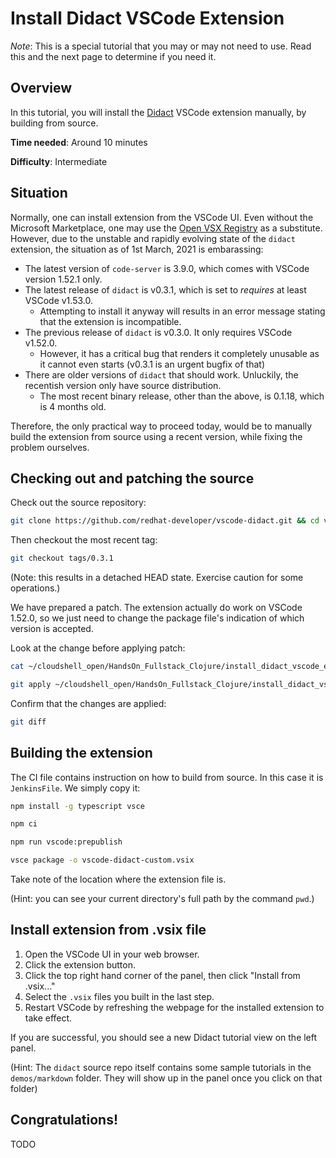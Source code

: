 # Install Didact VSCode Extension

*Note*: This is a special tutorial that you may or may not need to use. Read this and the next page to determine if you need it.

## Overview

In this tutorial, you will install the [Didact](https://github.com/redhat-developer/vscode-didact) VSCode extension manually, by building from source.

**Time needed**: Around 10 minutes

**Difficulty**: Intermediate

## Situation

Normally, one can install extension from the VSCode UI. Even without the Microsoft Marketplace, one may use the [Open VSX Registry](https://open-vsx.org/) as a substitute. However, due to the unstable and rapidly evolving state of the `didact` extension, the situation as of 1st March, 2021 is embarassing:

- The latest version of `code-server` is 3.9.0, which comes with VSCode version 1.52.1 only.
- The latest release of `didact` is v0.3.1, which is set to _requires_ at least VSCode v1.53.0.
  - Attempting to install it anyway will results in an error message stating that the extension is incompatible.
- The previous release of `didact` is v0.3.0. It only requires VSCode v1.52.0.
  - However, it has a critical bug that renders it completely unusable as it cannot even starts (v0.3.1 is an urgent bugfix of that)
- There are older versions of `didact` that should work. Unluckily, the recentish version only have source distribution.
  - The most recent binary release, other than the above, is 0.1.18, which is 4 months old.

Therefore, the only practical way to proceed today, would be to manually build the extension from source using a recent version, while fixing the problem ourselves.

## Checking out and patching the source

Check out the source repository:

```bash
git clone https://github.com/redhat-developer/vscode-didact.git && cd vscode-didact/
```

Then checkout the most recent tag:

```bash
git checkout tags/0.3.1
```

(Note: this results in a detached HEAD state. Exercise caution for some operations.)

We have prepared a patch. The extension actually do work on VSCode 1.52.0, so we just need to change the package file's indication of which version is accepted.

Look at the change before applying patch:

```bash
cat ~/cloudshell_open/HandsOn_Fullstack_Clojure/install_didact_vscode_extension/didact_vscode_ver_patch.patch
```

```bash
git apply ~/cloudshell_open/HandsOn_Fullstack_Clojure/install_didact_vscode_extension/didact_vscode_ver_patch.patch
```

Confirm that the changes are applied:

```bash
git diff
```

## Building the extension

The CI file contains instruction on how to build from source. In this case it is `JenkinsFile`. We simply copy it:

```bash
npm install -g typescript vsce
```

```bash
npm ci
```

```bash
npm run vscode:prepublish
```

```bash
vsce package -o vscode-didact-custom.vsix
```

Take note of the location where the extension file is.

(Hint: you can see your current directory's full path by the command `pwd`.)

## Install extension from .vsix file

1. Open the VSCode UI in your web browser.
2. Click the extension button.
3. Click the top right hand corner of the panel, then click "Install from .vsix..."
4. Select the `.vsix` files you built in the last step.
5. Restart VSCode by refreshing the webpage for the installed extension to take effect.

If you are successful, you should see a new Didact tutorial view on the left panel.

(Hint: The `didact` source repo itself contains some sample tutorials in the `demos/markdown` folder. They will show up in the panel once you click on that folder)

## Congratulations!

TODO
